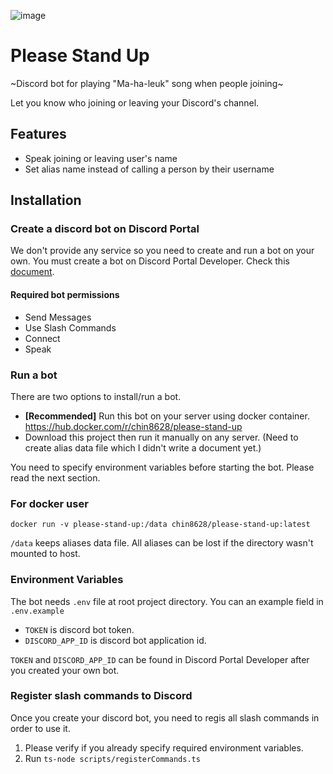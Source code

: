 ![image](https://user-images.githubusercontent.com/2943187/207028355-a0254b12-4bb7-4011-ad83-bb346d80f127.png)

# Please Stand Up

~Discord bot for playing "Ma-ha-leuk" song when people joining~

Let you know who joining or leaving your Discord's channel.

## Features

- Speak joining or leaving user's name
- Set alias name instead of calling a person by their username

## Installation

### Create a discord bot on Discord Portal

We don't provide any service so you need to create and run a bot on your own. You must create a bot on Discord Portal Developer. Check this [document](https://discord.com/developers/docs/intro).

#### Required bot permissions

- Send Messages
- Use Slash Commands
- Connect
- Speak

### Run a bot

There are two options to install/run a bot.

- **[Recommended]** Run this bot on your server using docker container. https://hub.docker.com/r/chin8628/please-stand-up
- Download this project then run it manually on any server. (Need to create alias data file which I didn't write a document yet.)

You need to specify environment variables before starting the bot. Please read the next section.

### For docker user

`docker run -v please-stand-up:/data chin8628/please-stand-up:latest`

`/data` keeps aliases data file. All aliases can be lost if the directory wasn't mounted to host.

### Environment Variables

The bot needs `.env` file at root project directory. You can an example field in `.env.example`

- `TOKEN` is discord bot token.
- `DISCORD_APP_ID` is discord bot application id.

 `TOKEN` and `DISCORD_APP_ID` can be found in Discord Portal Developer after you created your own bot.

### Register slash commands to Discord

Once you create your discord bot, you need to regis all slash commands in order to use it.

1. Please verify if you already specify required environment variables.
2. Run `ts-node scripts/registerCommands.ts`
